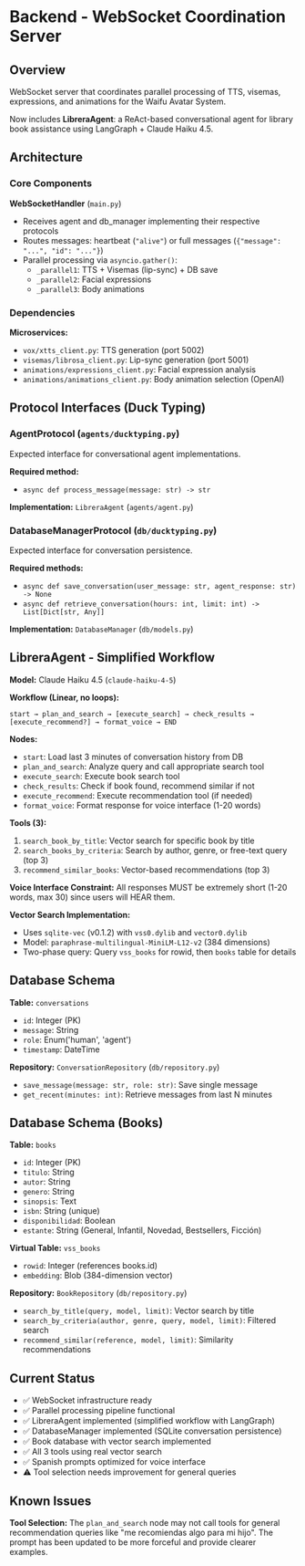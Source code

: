 # Backend - WebSocket Coordination Server

## Overview
WebSocket server that coordinates parallel processing of TTS, visemas, expressions, and animations for the Waifu Avatar System.

Now includes **LibreraAgent**: a ReAct-based conversational agent for library book assistance using LangGraph + Claude Haiku 4.5.

## Architecture

### Core Components

**WebSocketHandler** (`main.py`)
- Receives agent and db_manager implementing their respective protocols
- Routes messages: heartbeat (`"alive"`) or full messages (`{"message": "...", "id": "..."}`)
- Parallel processing via `asyncio.gather()`:
  - `_parallel1`: TTS + Visemas (lip-sync) + DB save
  - `_parallel2`: Facial expressions
  - `_parallel3`: Body animations

### Dependencies

**Microservices:**
- `vox/xtts_client.py`: TTS generation (port 5002)
- `visemas/librosa_client.py`: Lip-sync generation (port 5001)
- `animations/expressions_client.py`: Facial expression analysis
- `animations/animations_client.py`: Body animation selection (OpenAI)

## Protocol Interfaces (Duck Typing)

### AgentProtocol (`agents/ducktyping.py`)
Expected interface for conversational agent implementations.

**Required method:**
- `async def process_message(message: str) -> str`

**Implementation:** `LibreraAgent` (`agents/agent.py`)

### DatabaseManagerProtocol (`db/ducktyping.py`)
Expected interface for conversation persistence.

**Required methods:**
- `async def save_conversation(user_message: str, agent_response: str) -> None`
- `async def retrieve_conversation(hours: int, limit: int) -> List[Dict[str, Any]]`

**Implementation:** `DatabaseManager` (`db/models.py`)

## LibreraAgent - Simplified Workflow

**Model:** Claude Haiku 4.5 (`claude-haiku-4-5`)

**Workflow (Linear, no loops):**
```
start → plan_and_search → [execute_search] → check_results → [execute_recommend?] → format_voice → END
```

**Nodes:**
- `start`: Load last 3 minutes of conversation history from DB
- `plan_and_search`: Analyze query and call appropriate search tool
- `execute_search`: Execute book search tool
- `check_results`: Check if book found, recommend similar if not
- `execute_recommend`: Execute recommendation tool (if needed)
- `format_voice`: Format response for voice interface (1-20 words)

**Tools (3):**
1. `search_book_by_title`: Vector search for specific book by title
2. `search_books_by_criteria`: Search by author, genre, or free-text query (top 3)
3. `recommend_similar_books`: Vector-based recommendations (top 3)

**Voice Interface Constraint:** All responses MUST be extremely short (1-20 words, max 30) since users will HEAR them.

**Vector Search Implementation:**
- Uses `sqlite-vec` (v0.1.2) with `vss0.dylib` and `vector0.dylib`
- Model: `paraphrase-multilingual-MiniLM-L12-v2` (384 dimensions)
- Two-phase query: Query `vss_books` for rowid, then `books` table for details

## Database Schema

**Table:** `conversations`
- `id`: Integer (PK)
- `message`: String
- `role`: Enum('human', 'agent')
- `timestamp`: DateTime

**Repository:** `ConversationRepository` (`db/repository.py`)
- `save_message(message: str, role: str)`: Save single message
- `get_recent(minutes: int)`: Retrieve messages from last N minutes

## Database Schema (Books)

**Table:** `books`
- `id`: Integer (PK)
- `titulo`: String
- `autor`: String
- `genero`: String
- `sinopsis`: Text
- `isbn`: String (unique)
- `disponibilidad`: Boolean
- `estante`: String (General, Infantil, Novedad, Bestsellers, Ficción)

**Virtual Table:** `vss_books`
- `rowid`: Integer (references books.id)
- `embedding`: Blob (384-dimension vector)

**Repository:** `BookRepository` (`db/repository.py`)
- `search_by_title(query, model, limit)`: Vector search by title
- `search_by_criteria(author, genre, query, model, limit)`: Filtered search
- `recommend_similar(reference, model, limit)`: Similarity recommendations

## Current Status

- ✅ WebSocket infrastructure ready
- ✅ Parallel processing pipeline functional
- ✅ LibreraAgent implemented (simplified workflow with LangGraph)
- ✅ DatabaseManager implemented (SQLite conversation persistence)
- ✅ Book database with vector search implemented
- ✅ All 3 tools using real vector search
- ✅ Spanish prompts optimized for voice interface
- ⚠️ Tool selection needs improvement for general queries

## Known Issues

**Tool Selection:** The `plan_and_search` node may not call tools for general recommendation queries like "me recomiendas algo para mi hijo". The prompt has been updated to be more forceful and provide clearer examples.
